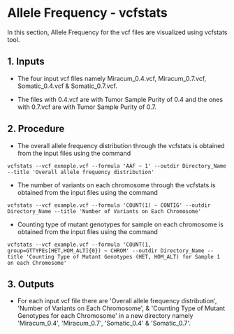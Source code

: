 # Allele Frequency - vcfstats
In this section, Allele Frequency for the vcf files are visualized using vcfstats tool.

## 1. Inputs

* The four input vcf files namely Miracum_0.4.vcf, Miracum_0.7.vcf, Somatic_0.4.vcf & Somatic_0.7.vcf.

* The files with 0.4.vcf are with Tumor Sample Purity of 0.4 and the ones with 0.7.vcf are with Tumor Sample Purity of 0.7.

## 2. Procedure

* The overall allele frequency distribution through the vcfstats is obtained from the input files using the command

```
vcfstats --vcf exmaple.vcf --formula 'AAF ~ 1' --outdir Directory_Name --title 'Overall allele frequency distribution'
```

* The number of variants on each chromosome through the vcfstats is obtained from the input files using the command

```
vcfstats --vcf example.vcf --formula 'COUNT(1) ~ CONTIG' --outdir Directory_Name --title 'Number of Variants on Each Chromosome'
```

* Counting type of mutant genotypes for sample on each chromosome is obtained from the input files using the command

```
vcfstats --vcf example.vcf --formula 'COUNT(1, group=GTTYPEs[HET,HOM_ALT]{0}) ~ CHROM' --outdir Directory_Name --title 'Counting Type of Mutant Genotypes (HET, HOM_ALT) for Sample 1 on each Chromosome'
```

## 3. Outputs

* For each input vcf file there are 'Overall allele frequency distribution', 'Number of Variants on Each Chromosome', & 'Counting Type of Mutant Genotypes for each Chromosome' in a new directory namely 'Miracum_0.4', 'Miracum_0.7', 'Somatic_0.4' & 'Somatic_0.7'.


